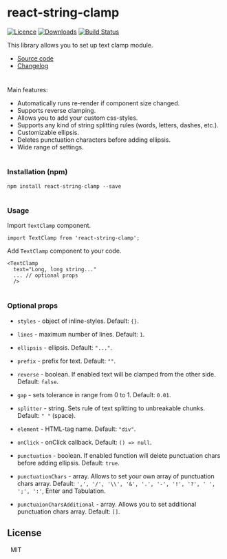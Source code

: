 # react-string-clamp

[![Licence](https://img.shields.io/npm/l/react-string-clamp.svg?colorB=%23)](https://www.npmjs.com/package/react-string-clamp) [![Downloads](https://img.shields.io/npm/dt/react-string-clamp.svg)](https://www.npmjs.com/package/react-string-clamp) [![Build Status](https://travis-ci.org/a-harkovets/react-string-clamp.svg?branch=master)](https://travis-ci.org/a-harkovets/react-string-clamp)

This library allows you to set up text clamp module.

 - [Source code](https://github.com/a-harkovets/react-string-clamp)
 - [Changelog](https://github.com/a-harkovets/react-string-clamp/blob/master/changelog.md)
#
Main features:

 - Automatically runs re-render if component size changed.
 - Supports reverse clamping.
 - Allows you to add your custom css-styles.
 - Supports any kind of string splitting rules (words, letters, dashes, etc.).
 - Customizable ellipsis.
 - Deletes punctuation characters before adding ellipsis.
 - Wide range of settings.
#
### Installation (npm)
```
npm install react-string-clamp --save
```
#
### Usage

Import `TextClamp` component.

```
import TextClamp from 'react-string-clamp';
```

Add `TextClamp` component to your code.

```
<TextClamp
  text="Long, long string..."
  ... // optional props
  />
```
#
### Optional props
 - `styles` - object of inline-styles. Default: `{}`.

 - `lines` - maximum number of lines. Default: `1`.

 - `ellipsis` - ellipsis. Default: `"..."`.

 - `prefix` - prefix for text. Default: `""`.

 - `reverse` - boolean. If enabled text will be clamped from the other side. Default: `false`.

 - `gap` - sets tolerance in range from 0 to 1. Default: `0.01`.

 - `splitter` - string. Sets rule of text splitting to unbreakable chunks. Default: `" "` (space).

 - `element` - HTML-tag name. Default: `"div"`.

 - `onClick` - onClick callback. Default: `() => null`.

 - `punctuation` - boolean. If enabled function will delete punctuation chars before adding ellipsis. Default: `true`.

 - `punctuationChars` - array. Allows to set your own array of punctuation chars array. Default: `',', '/', '\\', '&', '.', '-', '!', '?', ' ', ';', ':'`, Enter and Tabulation.

 - `punctuaionCharsAdditional` - array. Allows you to set additional punctuation chars array. Default: `[]`.


License
-

&nbsp;&nbsp;MIT
